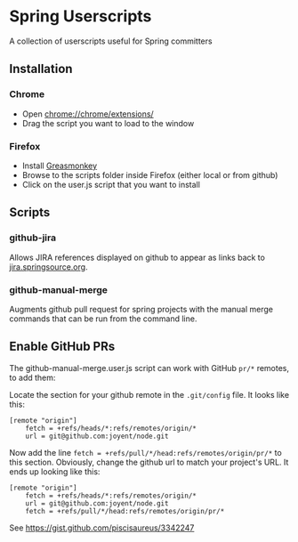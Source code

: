 # Spring Userscripts #
A collection of userscripts useful for Spring committers

## Installation ##
### Chrome ###
* Open [chrome://chrome/extensions/](chrome://chrome/extensions/)
* Drag the script you want to load to the window

### Firefox ###
* Install [Greasmonkey](https://addons.mozilla.org/en-US/firefox/addon/greasemonkey/)
* Browse to the scripts folder inside Firefox (either local or from github)
* Click on the user.js script that you want to install

## Scripts ##
### github-jira ###
Allows JIRA references displayed on github to appear as links back to [jira.springsource.org](http://jira.springsource.org).
### github-manual-merge ###
Augments github pull request for spring projects with the manual merge commands that can be run from the command line.

## Enable GitHub PRs ##
The github-manual-merge.user.js script can work with GitHub `pr/*` remotes, to add them:

Locate the section for your github remote in the `.git/config` file. It looks like this:

```
[remote "origin"]
	fetch = +refs/heads/*:refs/remotes/origin/*
	url = git@github.com:joyent/node.git
```

Now add the line `fetch = +refs/pull/*/head:refs/remotes/origin/pr/*` to this section. Obviously, change the github url to match your project's URL. It ends up looking like this:

```
[remote "origin"]
	fetch = +refs/heads/*:refs/remotes/origin/*
	url = git@github.com:joyent/node.git
	fetch = +refs/pull/*/head:refs/remotes/origin/pr/*
```

See https://gist.github.com/piscisaureus/3342247